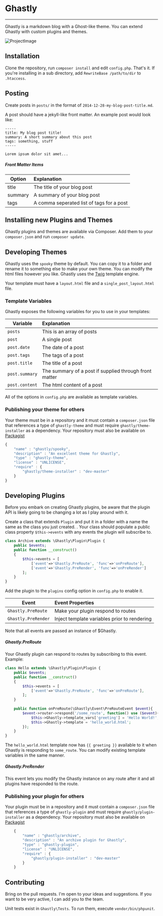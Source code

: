 # Ghastly
-----

Ghastly is a markdown blog with a Ghost-like theme. You can extend Ghastly with custom plugins and themes.

![ProjectImage](http://ghastlyblog.github.io/Ghastly/ghastly.png)

## Installation

Clone the repository, run `composer install` and edit `config.php`. That's it. If you're installing in a sub directory, add `RewriteBase /path/to/dir` to `.htaccess`.

## Posting

Create posts in `posts/` in the format of `2014-12-28-my-blog-post-title.md`.

A post should have a jekyll-like front matter. An example post would look like:

    -----
    title: My blog post title!
    summary: A short summary about this post
    tags: something, stuff
    -----

    Lorem ipsum dolor sit amet...

##### Front Matter Items

Option    | Explanation
----------|:-----------
title     | The title of your blog post
summary   | A summary of your blog post
tags      | A comma seperated list of tags for a post

## Installing new Plugins and Themes

Ghastly plugins and themes are available via Composer. Add them to your `composer.json` and run `composer update`.

## Developing Themes

Ghastly uses the `spooky` theme by default. You can copy it to a folder and rename it to something else to make your own theme. You can modify the html files however you like. Ghastly uses the [Twig](https://github.com/fabpot/twig) template engine.

Your template must have a `layout.html` file and a `single_post_layout.html` file.

### Template Variables

Ghastly exposes the following variables for you to use in your templates:

Variable              | Explanation
----------------------|:------------
 `posts`              | This is an array of posts
 `post`               | A single post
 `post.date` | The date of a post
 `post.tags` | The tags of a post
 `post.title`| The title of a post
 `post.summary` | The summary of a post if supplied through front matter
 `post.content`       | The html content of a post
 
All of the options in `config.php` are available as template variables.

### Publishing your theme for others

Your theme must be in a repository and it must contain a `composer.json` file that references a type of `ghastly-theme` and must require  `ghastly/theme-installer` as a dependency. Your repository must also be available on [Packagist](http://packagist.org)

```javascript
{
    "name" : "ghastly/spooky",
    "description" : "An excellent theme for Ghastly",
    "type" : "ghastly-theme",
    "license" : "UNLICENSE",
    "require" : {
        "ghastly/theme-installer" : "dev-master"
    }
}
````

## Developing Plugins

Before you embark on creating Ghastly plugins, be aware that the plugin API is likely going to be changing a lot as I play around with it.

Create a class that extends `Plugin` and put it in a folder with a name the same as the class you just created. . Your class should populate a public class property `$this->events` with any events the plugin will subscribe to.

```php
class Archive extends \Ghastly\Plugin\Plugin {
    public $events;
    public function __construct()
    {
        $this->events = [
            ['event'=>'Ghastly.PreRoute', 'func'=>'onPreRoute'],
            ['event'=>'Ghastly.PreRender', 'func'=>'onPreRender']
        ];
    }
}
```

Add the plugin to the `plugins` config option in `config.php` to enable it.

Event                 |Event Properties
----------------------|:---------------
 `Ghastly.PreRoute`      | Make your plugin respond to routes
 `Ghastly.PreRender` | Inject template variables prior to rendering

Note that all events are passed an instance of $Ghastly.

##### Ghastly.PreRoute

Your Ghastly plugin can respond to routes by subscribing to this event. Example:

```php
class Hello extends \Ghastly\Plugin\Plugin {
    public $events;
    public function __construct()
    {
        $this->events = [
            ['event'=>'Ghastly.PreRoute', 'func'=>'onPreRoute'],
        ];
    }
    
    public function onPreRoute(\Ghastly\Event\PreRouteEvent $event){
        $event->router->respond('/some_route', function() use ($event){
            $this->Ghastly->template_vars['greeting'] = 'Hello World!'; 
            $this->Ghastly->template = 'hello_world.html';
        });
    }
}
```
The `hello_world.html` template now has `{{ greeting }}` available to it when Ghastly is responding to `some_route`. You can modify existing template variables in the same manner. 

##### Ghastly.PreRender

This event lets you modify the Ghastly instance on any route after it and all plugins have responded to the route.


### Publishing your plugin for others

Your plugin must be in a repository and it must contain a `composer.json` file that references a type of `ghastly-plugin` and must require `ghastly/plugin-installer` as a dependency. Your repository must also be available on [Packagist](http://packagist.org)

```javascript
    {
        "name" : "ghastly/archive",
        "description" : "An archive plugin for Ghastly",
        "type" : "ghastly-plugin",
        "license" : "UNLICENSE",
        "require" : {
            "ghastly/plugin-installer" : "dev-master"
        }
    }
```

## Contributing

Bring on the pull requests. I'm open to your ideas and suggestions. If you want to be very active, I can add you to the team.

Unit tests exist in `Ghastly\Tests`. To run them, execute `vendor/bin/phpunit`.
